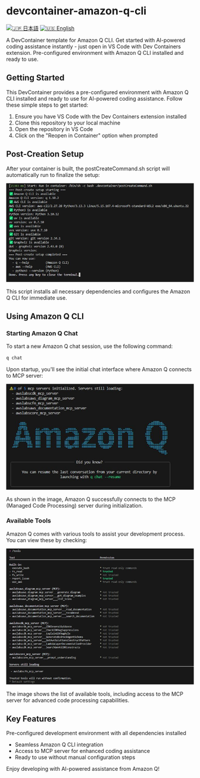 # devcontainer-amazon-q-cli

[![🇯🇵 日本語](https://img.shields.io/badge/%F0%9F%87%AF%F0%9F%87%B5-日本語-white)](./README.ja.md) [![🇺🇸 English](https://img.shields.io/badge/%F0%9F%87%BA%F0%9F%87%B8-English-white)](./README.md)

A DevContainer template for Amazon Q CLI. Get started with AI-powered coding assistance instantly - just open in VS Code with Dev Containers extension. Pre-configured environment with Amazon Q CLI installed and ready to use.

## Getting Started

This DevContainer provides a pre-configured environment with Amazon Q CLI installed and ready to use for AI-powered coding assistance. Follow these simple steps to get started:

1. Ensure you have VS Code with the Dev Containers extension installed
2. Clone this repository to your local machine
3. Open the repository in VS Code
4. Click on the "Reopen in Container" option when prompted

## Post-Creation Setup

After your container is built, the postCreateCommand.sh script will automatically run to finalize the setup:

![postCreateCommand](/images/docker-postcreatecommand.jpg)

This script installs all necessary dependencies and configures the Amazon Q CLI for immediate use.

## Using Amazon Q CLI

### Starting Amazon Q Chat

To start a new Amazon Q chat session, use the following command:

```sh
q chat
```

Upon startup, you'll see the initial chat interface where Amazon Q connects to MCP server:

![q-chat-start](/images/q-chat-start.jpg)

As shown in the image, Amazon Q successfully connects to the MCP (Managed Code Processing) server during initialization.

### Available Tools

Amazon Q comes with various tools to assist your development process. You can view these by checking:

![q-chat-tools](/images/q-chat-tools.jpg)

The image shows the list of available tools, including access to the MCP server for advanced code processing capabilities.

## Key Features

Pre-configured development environment with all dependencies installed

- Seamless Amazon Q CLI integration
- Access to MCP server for enhanced coding assistance
- Ready to use without manual configuration steps

Enjoy developing with AI-powered assistance from Amazon Q!
